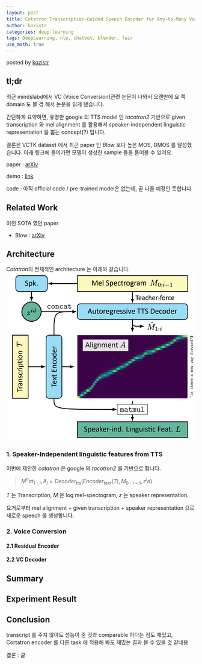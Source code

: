 ```yaml
---
layout: post
title: Cotatron Transcription-Guided Speech Encoder for Any-to-Many Voice Conversion without Parallel Data
author: kozistr
categories: deep-learning
tags: DeepLearning, nlp, chatbot, blender, fair
use_math: true
---
```


posted by [kozistr](http://kozistr.tech)

## tl;dr

최근 mindslabd에서 VC (Voice Conversion)관련 논문이 나와서 오랜만에 요 쪽 domain 도 볼 겸 해서 논문을 읽게 됐습니다.

간단하게 요약하면, 유명한 google 의 TTS model 인 *tacotron2* 기반으로 given transcription 와 mel alignment 를 활용해서 speaker-independent linguistic representation 을 뽑는 concept(?) 입니다.

결론은 VCTK dataset 에서 최근 paper 인 *Blow* 보다 높은 MOS, DMOS 를 달성했습니다. 아래 링크에 들어가면 모델이 생성한 sample 들을 들어볼 수 있어요.

paper : [arXiv](https://arxiv.org/pdf/2005.03295.pdf)

demo : [link](https://mindslab-ai.github.io/cotatron/)

code : 아직 official code / pre-trained model은 없는데, 곧 나올 예정인 듯합니다

## Related Work

이전 SOTA 였던 paper

* Blow : [arXiv](https://arxiv.org/pdf/1906.00794.pdf)

## Architecture

*Cotatron*의 전체적인 architecture 는 아래와 같습니다. 
![img](/assets/Cotatron/cotatron-architecture.png)

### 1. Speaker-Independent linguistic features from TTS

이번에 제안한 *cotatron* 은 google 의 *tacotron2* 를 기반으로 합니다. 

> $M^hat_{1:i}, A_i = Decoder_{\text{tts}}(Encoder_{\text{text}}(T), M_{0:i-1}, z^id)$

*T* 는 Transcription, *M* 은 log mel-spectogram, *z* 는 speaker representation.

요거로부터 mel alignment + given transcription + speaker representation 으로 새로운 speech 를 생성합니다.


### 2. Voice Conversion

#### 2.1 Residual Encoder

#### 2.2 VC Decoder

## Summary

   
## Experiment Result



## Conclusion

transcript 를 주지 않아도 성능이 준 것과 comparable 하다는 점도 재밌고, 
Cortatron encoder 를 다른 task 에 적용해 봐도 재밌는 결과 볼 수 있을 것 같네용

결론 : 굳
